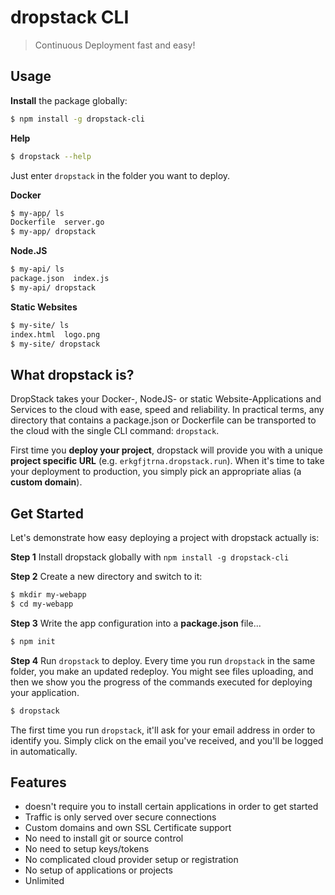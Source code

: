 # dropstack CLI

> Continuous Deployment fast and easy!

## Usage

__Install__ the package globally:

```bash
$ npm install -g dropstack-cli
```
__Help__
```bash
$ dropstack --help
```

Just enter `dropstack` in the folder you want to deploy.

__Docker__
```bash
$ my-app/ ls
Dockerfile  server.go
$ my-app/ dropstack
```

__Node.JS__
```bash
$ my-api/ ls
package.json  index.js
$ my-api/ dropstack
```

__Static Websites__
```bash
$ my-site/ ls
index.html  logo.png
$ my-site/ dropstack
```

## What dropstack is?

DropStack takes your Docker-, NodeJS- or static Website-Applications and Services to the cloud with ease, speed and reliability. In practical terms, any directory that contains a package.json or Dockerfile can be transported to the cloud with the single CLI command: `dropstack`.

First time you __deploy your project__, dropstack will provide you with a unique __project specific URL__ (e.g. `erkgfjtrna.dropstack.run`). When it's time to take your deployment to production, you simply pick an appropriate alias (a __custom domain__).

## Get Started

Let's demonstrate how easy deploying a project with dropstack actually is:

__Step 1__ Install dropstack globally with `npm install -g dropstack-cli`<br/>

__Step 2__ Create a new directory and switch to it:
```bash
$ mkdir my-webapp
$ cd my-webapp
```

__Step 3__ Write the app configuration into a __package.json__ file...
```bash
$ npm init
```

__Step 4__ Run `dropstack` to deploy. Every time you run `dropstack` in the same folder, you make an updated redeploy. You might see files uploading, and then we show you the progress of the commands executed for deploying your application.

```bash
$ dropstack
```

The first time you run `dropstack`, it'll ask for your email address in order to identify you. Simply click on the email you've received, and you'll be logged in automatically.


## Features

* doesn't require you to install certain applications in order to get started
* Traffic is only served over secure connections
* Custom domains and own SSL Certificate support
* No need to install git or source control
* No need to setup keys/tokens
* No complicated cloud provider setup or registration
* No setup of applications or projects
* Unlimited
